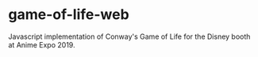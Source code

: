 # game-of-life-web
Javascript implementation of Conway's Game of Life for the Disney booth at Anime Expo 2019.

